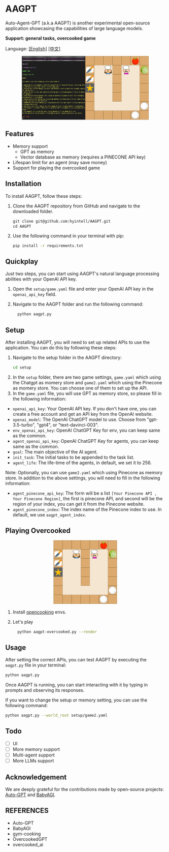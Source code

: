 # AAGPT

Auto-Agent-GPT (a.k.a AAGPT) is another experimental open-source application showcasing the capabilities of large language models.

<strong>Support: general tasks, overcooked game</strong>

Language: [[English]](README.md) [[中文]](docs/README-cn.md)

<div align="center">
  <img src="assets/demo.png" width="200" height="200"><img src="assets/demo-overcooked000.png" width="200" height="200">
</div>

## Features
- Memory support
  - GPT as memory
  - Vector database as memory (requires a PINECONE API key)
- Lifespan limit for an agent (may save money)
- Support for playing the overcooked game

## Installation 
To install AAGPT, follow these steps:

1. Clone the AAGPT repository from GitHub and navigate to the downloaded folder.
    
    ```bash:
    git clone git@github.com:hyintell/AAGPT.git
    cd AAGPT
    ```
2. Use the following command in your terminal with pip:

    ```bash
    pip install -r requirements.txt
    ```
## Quickplay
Just two steps, you can start using AAGPT's natural language processing abilities with your OpenAI API key.

1. Open the `setup/game.yaml` file and enter your OpenAI API key in the `openai_api_key` field.

2. Navigate to the AAGPT folder and run the following command:

    ```bash
      python aagpt.py 
    ```
## Setup
After installing AAGPT, you will need to set up related APIs to use the application. You can do this by following these steps:
1. Navigate to the setup folder in the AAGPT directory:
    ```bash
    cd setup
    ```
2. In the `setup` folder, there are two game settings, `game.yaml` which using the Chatgpt as momery store and `game2.yaml` which using the Pinecone as momery store. You can choose one of them to set up the API.
3. In the `game.yaml` file, you will use GPT as memory store, so please fill in the following information:
* `openai_api_key`: Your OpenAI API key. If you don't have one, you can create a free account and get an API key from the OpenAI website.
* `openai_model`: The OpenAI ChatGPT model to use. Choose from "gpt-3.5-turbo", "gpt4", or "text-davinci-003".
* `env_openai_api_key`: OpenAI ChatGPT Key for env, you can keep same as the common.
* `agent_openai_api_key`: OpenAI ChatGPT Key for agents, you can keep same as the common.
* `goal`: The main objective of the AI agent.
* `init_task`: The initial tasks to be appended to the task list.
* `agent_life`: The life-time of the agents, in default, we set it to 256.

Note: Optionally, you can use `game2.yaml` which using Pinecone as memory store. In addition to the above settings, you will need to fill in the following information:
* `agent_pinecone_api_key`: The form will be a list `[Your Pinecone API , Your Pinecone Region]`, the first is pinecone API, and second will be the region of your index, you can get it from the Pinecone website.
* `agent_pinecone_index`: The index name of the Pinecone index to use. In default, we use `aagpt_agent_index`.

## Playing Overcooked
<div align="center">
  <img src="assets/demo-overcooked000.png" width="200" height="200">
</div>

1. Install [opencooking](https://github.com/hyintell/opencooking) envs.

2. Let's play

    ```bash
      python aagpt-overcooked.py --render
    ```

## Usage
After setting the correct APIs, you can test AAGPT by executing the `aagpt.py` file in your terminal:

```bash
python aagpt.py 
```

Once AAGPT is running, you can start interacting with it by typing in prompts and observing its responses.

If you want to change the setup or memory setting, you can use the following command:

```bash
python aagpt.py --world_root setup/game2.yaml
```

## Todo
- [ ] UI
- [ ] More memory support
- [ ] Multi-agent support
- [ ] More LLMs support

## Acknowledgement  
  
We are deeply grateful for the contributions made by open-source projects: [Auto-GPT](https://github.com/Significant-Gravitas/Auto-GPT) and [BabyAGI](https://github.com/yoheinakajima/babyagi).


## REFERENCES
- Auto-GPT
- BabyAGI
- gym-cooking
- OvercookedGPT
- overcooked_ai
